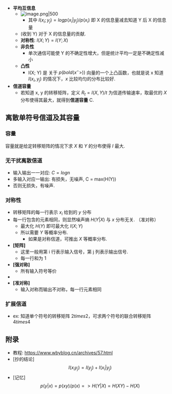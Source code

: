 - **平均互信息**
    - ![image.png|500](https://how-to-1258460161.cos.ap-shanghai.myqcloud.com/how-to/20241129102210.webp)
        - 其中 $I(x_i; y_j) = log p(x_i|y_j) / p(x_i)$ 即 X 的信息量减去知道 Y 后 X 的信息量
    - (收到 Y) 对于 X 的信息量的贡献.
    - **对称性**: $I(X; Y) = I(Y; X)$
    - **非负性**
        - 单次通信可能使 Y 的不确定性增大，但是统计平均一定是不确定性减小
    - **凸性**
        - I(X; Y) 是 关于 $p(bold(x^->))$ 向量的一个上凸函数，也就是说 x 知道 $I(x_i, y_j)$ 的情况下，$x$ 比较均匀的分布比较好.
- **信道容量**
    - 若知道 x, y 的转移矩阵，定义 $R_t = I(X, Y) / t$ 为信道传输速率，取最优的 $X$ 分布使得其最大，就得到**信道容量** C.

## 离散单符号信道及其容量

### 容量

容量就是给定转移矩阵的情况下求 $X$ 和 $Y$ 的分布使得 $I$ 最大.

### 无干扰离散信道

- 输入输出一一对应: $C = log n$
- 多输入对应一输出: 有损失，无噪声, C = max(H(Y))
- 否则无损失，有噪声.

### 对称性

- 转移矩阵的每一行表示 $x_i$ 给到的 $y$ 分布
- 每一行包含的元素相同，则显然噪声熵 $H(Y|X)$ 与 $x$ 分布无关. （准对称）
    - 最大化 $H(Y)$ 即可最大化 $I(X; Y)$
    - 所以需要  $Y$ 等概率分布. 
        - 如果是对称信道，可推出 $X$ 等概率分布.
- **[矩阵]**
    - 这里一般用第 i 行表示输入信号，第 j 列表示输出信号.
    - 每一行和为  1
- **[强对称]**
    - 所有输入符号等价
- 
- **[准对称]**
    - 输入对称而输出不对称，每一行元素相同

### 扩展信道

- ex: 知道单个符号的转移矩阵 $2 times 2$，可求两个符号的联合转移矩阵 $4 times 4$

## 附录

- 教程: https://www.wbyblog.cn/archives/57.html
- [抄的结论] $$I(x_i y_j) = I(y_j) + I(x_i | y_j)$$
- [记忆] $$p(y|x) = p(x y) / p(x) => H(Y|X) = H(X Y) - H(X)$$
